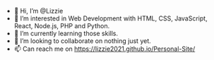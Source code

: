 - 👋 Hi, I’m @Lizzie
- 👀 I’m interested in Web Development with HTML, CSS, JavaScript, React, Node.js, PHP and Python.
- 🌱 I’m currently learning those skills.
- 💞️ I’m looking to collaborate on nothing just yet.
- 📫 Can reach me on https://lizzie2021.github.io/Personal-Site/

<!---
Lizzie2021/Lizzie2021 is a ✨ special ✨ repository because its `README.md` (this file) appears on your GitHub profile.
You can click the Preview link to take a look at your changes.
--->
